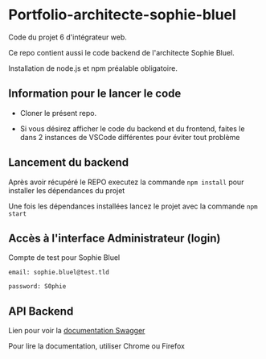 # Portfolio-architecte-sophie-bluel

Code du projet 6 d'intégrateur web.

Ce repo contient aussi le code backend de l'architecte Sophie Bluel. 

Installation de node.js et npm préalable obligatoire.

## Information pour le lancer le code

- Cloner le présent repo.

- Si vous désirez afficher le code du backend et du frontend, faites le dans 2 instances de VSCode différentes pour éviter tout problème

## Lancement du backend

Après avoir récupéré le REPO executez la commande `npm install` pour installer les dépendances du projet

Une fois les dépendances installées lancez le projet avec la commande `npm start`

## Accès à l'interface Administrateur (login)

Compte de test pour Sophie Bluel

```
email: sophie.bluel@test.tld

password: S0phie 
```
## API Backend

Lien pour voir la
[documentation Swagger](http://localhost:5678/api-docs/)

Pour lire la documentation, utiliser Chrome ou Firefox
